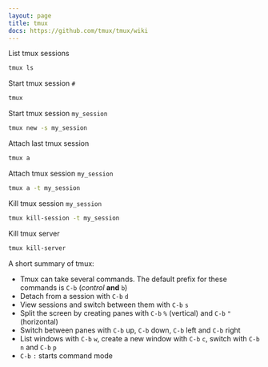 ```yaml
---
layout: page
title: tmux
docs: https://github.com/tmux/tmux/wiki
---
```

List tmux sessions
```bash
tmux ls
```
Start tmux session `#`
```bash
tmux
```
Start tmux session `my_session`
```bash
tmux new -s my_session
```
Attach last tmux session
```bash
tmux a
```
Attach tmux session `my_session`
```bash
tmux a -t my_session
```
Kill tmux session `my_session`
```bash
tmux kill-session -t my_session
```
Kill tmux server
```bash
tmux kill-server
```
A short summary of tmux:
- Tmux can take several commands. The default prefix for these commands is `C-b` (*control* **and** `b`)
- Detach from a session with `C-b` `d`
- View sessions and switch between them with `C-b` `s`
- Split the screen by creating panes with `C-b` `%` (vertical) and `C-b` `"` (horizontal)
- Switch between panes with `C-b` up, `C-b` down, `C-b` left and `C-b` right
- List windows with `C-b` `w`, create a new window with `C-b` `c`, switch with `C-b` `n` and `C-b` `p`
- `C-b` `:` starts command mode
